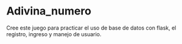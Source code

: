 # Adivina_numero
Cree este juego para practicar el uso de base de datos con flask, el registro, ingreso y manejo de usuario. 
